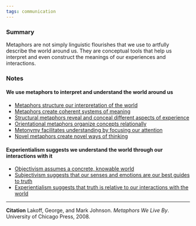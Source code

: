 ```yaml
---
tags: communication
---
```


### Summary
Metaphors are not simply linguistic flourishes that we use to artfully describe the world around us. They are conceptual tools that help us interpret and even construct the meanings of our experiences and interactions.

### Notes
#### We use metaphors to interpret and understand the world around us

-   [Metaphors structure our interpretation of the world](https://publish.obsidian.md/mobydiction/notes/Metaphors+structure+our+interpretation+of+the+world)
-   [Metaphors create coherent systems of meaning](https://publish.obsidian.md/mobydiction/notes/Metaphors+create+coherent+systems+of+meaning)
-   [Structural metaphors reveal and conceal different aspects of experience](https://publish.obsidian.md/mobydiction/notes/Structural+metaphors+reveal+and+conceal+different+aspects+of+experience)
-   [Orientational metaphors organize concepts relationally](https://publish.obsidian.md/mobydiction/notes/Orientational+metaphors+organize+concepts+relationally)
-   [Metonymy facilitates understanding by focusing our attention](https://publish.obsidian.md/mobydiction/notes/Metonymy+facilitates+understanding+by+focusing+our+attention)
-   [Novel metaphors create novel ways of thinking](https://publish.obsidian.md/mobydiction/notes/Novel+metaphors+create+novel+ways+of+thinking)


#### Experientialism suggests we understand the world through our interactions with it
-   [Objectivism assumes a concrete, knowable world](https://publish.obsidian.md/mobydiction/notes/Objectivism+assumes+a+concrete%2C+knowable+world)
-   [Subjectivism suggests that our senses and emotions are our best guides to truth](https://publish.obsidian.md/mobydiction/notes/Subjectivism+suggests+that+our+senses+and+emotions+are+our+best+guides+to+truth)
-   [Experientialism suggests that truth is relative to our interactions with the world](https://publish.obsidian.md/mobydiction/notes/Experientialism+suggests+that+truth+is+relative+to+our+interactions+with+the+world)

---

**Citation**
Lakoff, George, and Mark Johnson. _Metaphors We Live By_. University of Chicago Press, 2008.